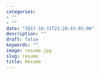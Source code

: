 ```yaml
---
categories:
- ""
- ""
date: "2017-10-31T21:28:43-05:00"
description: ""
draft: false
keywords: ""
image: resume.jpg
slug: resume
title: Resume
---
```


